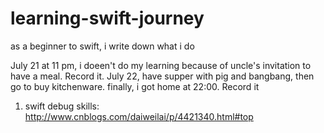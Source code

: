 # learning-swift-journey
as a beginner to swift, i write down what i do 

July 21 at 11 pm, i doeen't do my learning because of uncle's invitation to have a meal. Record it.
July 22, have supper with pig and bangbang, then go to buy kitchenware. finally, i got home at 22:00. Record it

1. swift debug skills:
http://www.cnblogs.com/daiweilai/p/4421340.html#top

